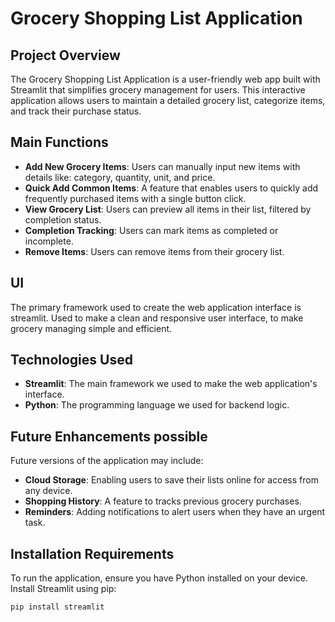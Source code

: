 # Grocery Shopping List Application

## Project Overview
The Grocery Shopping List Application is a user-friendly web app built with Streamlit that simplifies grocery management for users. This interactive application allows users to maintain a detailed grocery list, categorize items, and track their purchase status.

## Main Functions
- **Add New Grocery Items**: Users can manually input new items with details like: category, quantity, unit, and price.
- **Quick Add Common Items**: A feature that enables users to quickly add frequently purchased items with a single button click.
- **View Grocery List**: Users can preview all items in their list, filtered by completion status.
- **Completion Tracking**: Users can mark items as completed or incomplete.
- **Remove Items**: Users can remove items from their grocery list.

## UI
The primary framework used to create the web application interface is streamlit. Used to make a clean and responsive user interface, to make grocery managing simple and efficient.

## Technologies Used
- **Streamlit**: The main framework we used to make the web application's interface.
- **Python**: The programming language we used for backend logic.

## Future Enhancements possible
Future versions of the application may include:
- **Cloud Storage**: Enabling users to save their lists online for access from any device.
- **Shopping History**: A feature to tracks previous grocery purchases.
- **Reminders**: Adding notifications to alert users when they have an urgent task.

## Installation Requirements
To run the application, ensure you have Python installed on your device. Install Streamlit using pip:
```bash
pip install streamlit
